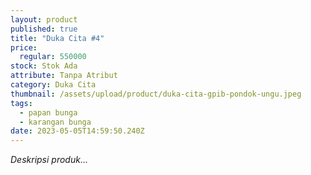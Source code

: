 ```yaml
---
layout: product
published: true
title: "Duka Cita #4"
price:
  regular: 550000
stock: Stok Ada
attribute: Tanpa Atribut
category: Duka Cita
thumbnail: /assets/upload/product/duka-cita-gpib-pondok-ungu.jpeg
tags:
  - papan bunga
  - karangan bunga
date: 2023-05-05T14:59:50.240Z
---
```

*Deskripsi produk...*
